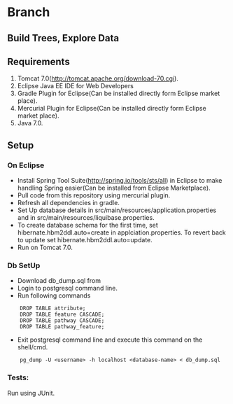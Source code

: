 # Branch #
## Build Trees, Explore Data ##

## Requirements ##
1. Tomcat 7.0(<http://tomcat.apache.org/download-70.cgi>).
2. Eclipse Java EE IDE for Web Developers
3. Gradle Plugin for Eclipse(Can be installed directly form Eclipse market place).
4. Mercurial Plugin for Eclipse(Can be installed directly form Eclipse market place).
4. Java 7.0.

## Setup ##
### On Eclipse ###
* Install Spring Tool Suite(<http://spring.io/tools/sts/all>) in Eclipse to make handling Spring easier(Can be installed from Eclipse Marketplace). 
* Pull code from this repository using mercurial plugin. 
* Refresh all dependencies in gradle. 
* Set Up database details in src/main/resources/application.properties and in src/main/resources/liquibase.properties. 
* To create database schema for the first time, set hibernate.hbm2ddl.auto=create in applciation.properties. To revert back to update set hibernate.hbm2ddl.auto=update.
* Run on Tomcat 7.0. 

### Db SetUp ###
* Download db_dump.sql from <coming soon>
* Login to postgresql command line.
* Run following commands
```
    DROP TABLE attribute;
    DROP TABLE feature CASCADE;
    DROP TABLE pathway CASCADE;
    DROP TABLE pathway_feature;
```
* Exit postgresql command line and execute this command on the shell/cmd.
```
    pg_dump -U <username> -h localhost <database-name> < db_dump.sql
``` 

### Tests: ###
Run using JUnit.
